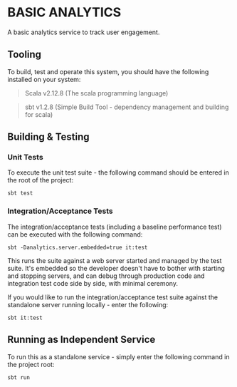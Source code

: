 # BASIC ANALYTICS
A basic analytics service to track user engagement.

## Tooling
To build, test and operate this system, you should have the following installed on your system:

> Scala v2.12.8 (The scala programming language)

> sbt v1.2.8 (Simple Build Tool - dependency management and building for scala)


## Building & Testing

### Unit Tests

To execute the unit test suite - the following command should be entered in the root of the project:
```
sbt test 
```

### Integration/Acceptance Tests

The integration/acceptance tests (including a baseline performance test) can be executed with the following command:
```
sbt -Danalytics.server.embedded=true it:test
```

This runs the suite against a web server started and managed by the test suite.  It's embedded so the developer doesn't have to bother with starting and stopping servers, and can debug through production code and integration test code side by side, with minimal ceremony.

If you would like to run the integration/acceptance test suite against the standalone server running locally - enter the following: 

```
sbt it:test
```

## Running as Independent Service

To run this as a standalone service - simply enter the following command in the project root: 

```
sbt run
```